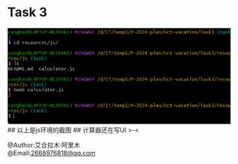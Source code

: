 # Task 3
<img src="./Screenshot 2024-10-08 224316.png" alt="screenshot">
## 以上是js环境的截图
## 计算器还在写UI >-<

@Author:艾合拉木·阿里木  
@Email:2668976818@qq.com
